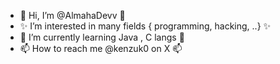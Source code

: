 - 👋 Hi, I’m @AlmahaDevv 👋
- ✨ I’m interested in many fields { programming, hacking,  ..} ✨
- 🌱 I’m currently learning Java , C langs 🌱
- 📫 How to reach me @kenzuk0 on X 📫
